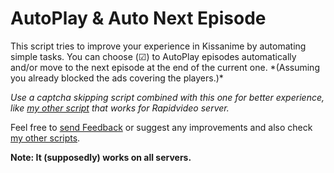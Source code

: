 <h1>AutoPlay & Auto Next Episode</h1>
This script tries to improve your experience in Kissanime by automating simple tasks.
You can choose (☑) to AutoPlay episodes automatically and/or move to the next episode at the end of the current one. *(Assuming you already blocked the ads covering the players.)*

*Use a captcha skipping script combined with this one for better experience, like <a href="https://greasyfork.org/scripts/369048">my other script</a> that works for Rapidvideo server.*

Feel free to <a href="https://greasyfork.org/scripts/35999/feedback">send Feedback</a> or suggest any improvements and also check <a href="https://greasyfork.org/users/152412">my other scripts</a>.

**Note: It (supposedly) works on all servers.**
